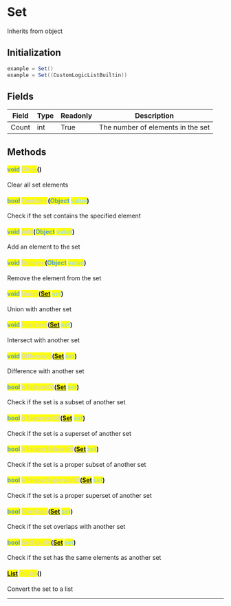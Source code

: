 # Set
Inherits from object
## Initialization
```csharp
example = Set()
example = Set((CustomLogicListBuiltin))
```
## Fields
|Field|Type|Readonly|Description|
|---|---|---|---|
|Count|int|True|The number of elements in the set|
## Methods
#### <mark style="color:#509cd4;">void</mark> <mark style="color:#dcdcaa;">Clear</mark>()
Clear all set elements
#### <mark style="color:#509cd4;">bool</mark> <mark style="color:#dcdcaa;">Contains</mark>(<mark style="color:#509cd4;">Object</mark> <mark style="color:#9cdcfe;">value</mark>)
Check if the set contains the specified element
#### <mark style="color:#509cd4;">void</mark> <mark style="color:#dcdcaa;">Add</mark>(<mark style="color:#509cd4;">Object</mark> <mark style="color:#9cdcfe;">value</mark>)
Add an element to the set
#### <mark style="color:#509cd4;">void</mark> <mark style="color:#dcdcaa;">Remove</mark>(<mark style="color:#509cd4;">Object</mark> <mark style="color:#9cdcfe;">value</mark>)
Remove the element from the set
#### <mark style="color:#509cd4;">void</mark> <mark style="color:#dcdcaa;">Union</mark>(<mark style="color:#509cd4;">[Set](../objects/Set.md)</mark> <mark style="color:#9cdcfe;">set</mark>)
Union with another set
#### <mark style="color:#509cd4;">void</mark> <mark style="color:#dcdcaa;">Intersect</mark>(<mark style="color:#509cd4;">[Set](../objects/Set.md)</mark> <mark style="color:#9cdcfe;">set</mark>)
Intersect with another set
#### <mark style="color:#509cd4;">void</mark> <mark style="color:#dcdcaa;">Difference</mark>(<mark style="color:#509cd4;">[Set](../objects/Set.md)</mark> <mark style="color:#9cdcfe;">set</mark>)
Difference with another set
#### <mark style="color:#509cd4;">bool</mark> <mark style="color:#dcdcaa;">IsSubsetOf</mark>(<mark style="color:#509cd4;">[Set](../objects/Set.md)</mark> <mark style="color:#9cdcfe;">set</mark>)
Check if the set is a subset of another set
#### <mark style="color:#509cd4;">bool</mark> <mark style="color:#dcdcaa;">IsSupersetOf</mark>(<mark style="color:#509cd4;">[Set](../objects/Set.md)</mark> <mark style="color:#9cdcfe;">set</mark>)
Check if the set is a superset of another set
#### <mark style="color:#509cd4;">bool</mark> <mark style="color:#dcdcaa;">IsProperSubsetOf</mark>(<mark style="color:#509cd4;">[Set](../objects/Set.md)</mark> <mark style="color:#9cdcfe;">set</mark>)
Check if the set is a proper subset of another set
#### <mark style="color:#509cd4;">bool</mark> <mark style="color:#dcdcaa;">IsProperSupersetOf</mark>(<mark style="color:#509cd4;">[Set](../objects/Set.md)</mark> <mark style="color:#9cdcfe;">set</mark>)
Check if the set is a proper superset of another set
#### <mark style="color:#509cd4;">bool</mark> <mark style="color:#dcdcaa;">Overlaps</mark>(<mark style="color:#509cd4;">[Set](../objects/Set.md)</mark> <mark style="color:#9cdcfe;">set</mark>)
Check if the set overlaps with another set
#### <mark style="color:#509cd4;">bool</mark> <mark style="color:#dcdcaa;">SetEquals</mark>(<mark style="color:#509cd4;">[Set](../objects/Set.md)</mark> <mark style="color:#9cdcfe;">set</mark>)
Check if the set has the same elements as another set
#### <mark style="color:#509cd4;">[List](../objects/List.md)</mark> <mark style="color:#dcdcaa;">ToList</mark>()
Convert the set to a list

---

